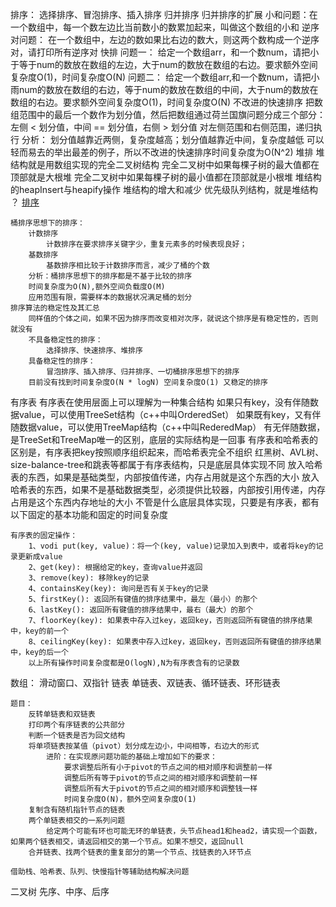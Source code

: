 排序：
    选择排序、冒泡排序、插入排序
    归并排序
        归并排序的扩展
            小和问题：在一个数组中，每一个数左边比当前数小的数累加起来，叫做这个数组的小和
            逆序对问题： 在一个数组中，左边的数如果比右边的数大，则这两个数构成一个逆序对，请打印所有逆序对
    快排
        问题一：
            给定一个数组arr，和一个数num，请把小于等于num的数放在数组的左边，大于num的数放在数组的右边。要求额外空间复杂度O(1)，时间复杂度O(N)
        问题二：
            给定一个数组arr,和一个数num，请把小雨num的数放在数组的右边，等于num的数放在数组的中间，大于num的数放在数组的右边。要求额外空间复杂度O(1)，时间复杂度O(N)
        不改进的快速排序
            把数组范围中的最后一个数作为划分值，然后把数组通过荷兰国旗问题分成三个部分：左侧 < 划分值，中间 == 划分值，右侧 > 划分值
            对左侧范围和右侧范围，递归执行
            分析：
                划分值越靠近两侧，复杂度越高；划分值越靠近中间，复杂度越低
                可以轻而易去的举出最差的例子，所以不改进的快速排序时间复杂度为O(N^2)
    堆排
        堆结构就是用数组实现的完全二叉树结构
        完全二叉树中如果每棵子树的最大值都在顶部就是大根堆
        完全二叉树中如果每棵子树的最小值都在顶部就是小根堆
        堆结构的heapInsert与heapify操作
        堆结构的增大和减少
        优先级队列结构，就是堆结构 ？
    [排序](image.png)

    桶排序思想下的排序：
        计数排序
            计数排序在要求排序关键字少，重复元素多的时候表现良好；
        基数排序
            基数排序相比较于计数排序而言，减少了桶的个数
        分析：桶排序思想下的排序都是不基于比较的排序
        时间复杂度为O(N),额外空间负载度O(M)
        应用范围有限，需要样本的数据状况满足桶的划分
    排序算法的稳定性及其汇总
        同样值的个体之间，如果不因为排序而改变相对次序，就说这个排序是有稳定性的，否则就没有
        不具备稳定性的排序：
            选择排序、快速排序、堆排序
        具备稳定性的排序：
            冒泡排序、插入排序、归并排序、一切桶排序思想下的排序
        目前没有找到时间复杂度O(N * logN) 空间复杂度O(1) 又稳定的排序

有序表
    有序表在使用层面上可以理解为一种集合结构
    如果只有key，没有伴随数据value，可以使用TreeSet结构（c++中叫OrderedSet）
    如果既有key，又有伴随数据value，可以使用TreeMap结构（c++中叫RederedMap）
    有无伴随数据，是TreeSet和TreeMap唯一的区别，底层的实际结构是一回事
    有序表和哈希表的区别是，有序表把key按照顺序组织起来，而哈希表完全不组织
    红黑树、AVL树、size-balance-tree和跳表等都属于有序表结构，只是底层具体实现不同
    放入哈希表的东西，如果是基础类型，内部按值传递，内存占用就是这个东西的大小
    放入哈希表的东西，如果不是基础数据类型，必须提供比较器，内部按引用传递，内存占用是这个东西内存地址的大小
    不管是什么底层具体实现，只要是有序表，都有以下固定的基本功能和固定的时间复杂度

    有序表的固定操作：
        1、vodi put(key, value)：将一个(key, value)记录加入到表中，或者将key的记录更新成value
        2、get(key): 根据给定的key，查询value并返回
        3、remove(key): 移除key的记录
        4、containsKey(key): 询问是否有关于key的记录
        5、firstKey(): 返回所有键值的排序结果中，最左（最小）的那个
        6、lastKey(): 返回所有键值的排序结果中，最右（最大）的那个
        7、floorKey(key): 如果表中存入过key，返回key，否则返回所有键值的排序结果中，key的前一个
        8、ceilingKey(key): 如果表中存入过key，返回key，否则返回所有键值的排序结果中，key的后一个
        以上所有操作时间复杂度都是O(logN),N为有序表含有的记录数

数组：
    滑动窗口、双指针
链表
    单链表、双链表、循环链表、环形链表

    题目：
        反转单链表和双链表
        打印两个有序链表的公共部分
        判断一个链表是否为回文结构
        将单项链表按某值（pivot）划分成左边小，中间相等，右边大的形式
            进阶：在实现原问题功能的基础上增加如下的要求：
                要求调整后所有小于pivot的节点之间的相对顺序和调整前一样
                调整后所有等于pivot的节点之间的相对顺序和调整前一样
                调整后所有大于pivot的节点之间的相对顺序和调整钱一样
                时间复杂度O(N)，额外空间复杂度O(1)
        复制含有随机指针节点的链表
        两个单链表相交的一系列问题
            给定两个可能有环也可能无环的单链表，头节点head1和head2，请实现一个函数，如果两个链表相交，请返回相交的第一个节点。如果不想交，返回null
        合并链表、找两个链表的重复部分的第一个节点、找链表的入环节点

    借助栈、哈希表、队列、快慢指针等辅助结构解决问题
二叉树
    先序、中序、后序